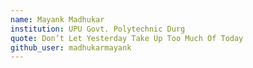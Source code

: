 ```yaml
---
name: Mayank Madhukar
institution: UPU Govt. Polytechnic Durg
quote: Don’t Let Yesterday Take Up Too Much Of Today
github_user: madhukarmayank
---
```

